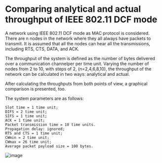 # Comparing analytical and actual throughput of IEEE 802.11 DCF mode

A network using IEEE 802.11 DCF mode as MAC protocol is considered. There are n nodes in the network where they all always have packets to transmit. It is assumed that all the nodes can hear all the transmissions, including RTS, CTS, DATA, and ACK.

The throughput of the system is defined as the number of bytes delivered over a communication channelper per time unit. Varying the number of nodes from 2 to 10, with steps of 2, (n=2,4,6,8,10), the throughput of the network can be calculated in two ways: analytical and actual.

After calculating the throughputs from both points of view, a graphical comparison is presented, too.

The system parameters are as follows:

	Slot time = 1 time unit;
	DIFS = 2 time unit;
	SIFS = 1 time unit;
	ACK = 1 time unit;
	Packet transmission time = 10 time units.
	Propagation delay: ignored;
	RTS and CTS = 1 time unit;
	CWmin = 2 time unit;
	CWmax = 26 time unit;
	Average packet payload size = 100 bytes.



![image](https://user-images.githubusercontent.com/66460485/117921900-ccad0980-b306-11eb-88c4-60b48cfa1219.png)
